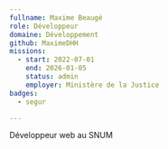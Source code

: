 ```yaml
---
fullname: Maxime Beaugé
role: Développeur
domaine: Développement
github: MaximeDHH
missions:
  - start: 2022-07-01
    end: 2026-01-05
    status: admin
    employer: Ministère de la Justice
badges:
  - segur

---
```

Développeur web au SNUM
